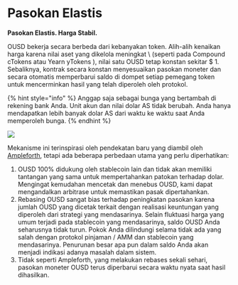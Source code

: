 # Pasokan Elastis

**Pasokan Elastis. Harga Stabil.**

OUSD bekerja secara berbeda dari kebanyakan token. Alih-alih kenaikan harga karena nilai aset yang dikelola meningkat \ (seperti pada Compound cTokens atau Yearn yTokens \), nilai satu OUSD tetap konstan sekitar $ 1. Sebaliknya, kontrak secara konstan menyesuaikan pasokan moneter dan secara otomatis memperbarui saldo di dompet setiap pemegang token untuk mencerminkan hasil yang telah diperoleh oleh protokol.

{% hint style="info" %}
Anggap saja sebagai bunga yang bertambah di rekening bank Anda. Unit akun dan nilai dolar AS tidak berubah. Anda hanya mendapatkan lebih banyak dolar AS dari waktu ke waktu saat Anda memperoleh bunga.
{% endhint %}

![](../.gitbook/assets/ousd_docs_graphics_4.png)

Mekanisme ini terinspirasi oleh pendekatan baru yang diambil oleh [Ampleforth](https://www.ampleforth.org/), tetapi ada beberapa perbedaan utama yang perlu diperhatikan:

1. OUSD 100% didukung oleh stablecoin lain dan tidak akan memiliki tantangan yang sama untuk mempertahankan patokan terhadap dolar. Mengingat kemudahan mencetak dan menebus OUSD, kami dapat mengandalkan arbitrase untuk memastikan pasak dipertahankan.
2. Rebasing OUSD sangat bias terhadap peningkatan pasokan karena jumlah OUSD yang dicetak terkait dengan realisasi keuntungan yang diperoleh dari strategi yang mendasarinya. Selain fluktuasi harga yang umum terjadi pada stablecoin yang mendasarinya, saldo OUSD Anda seharusnya tidak turun. Pokok Anda dilindungi selama tidak ada yang salah dengan protokol pinjaman / AMM dan stablecoin yang mendasarinya. Penurunan besar apa pun dalam saldo Anda akan menjadi indikasi adanya masalah dalam sistem.
3. Tidak seperti Ampleforth, yang melakukan rebases sekali sehari, pasokan moneter OUSD terus diperbarui secara waktu nyata saat hasil dihasilkan.

